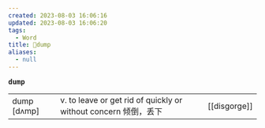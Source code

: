 ```yaml
---
created: 2023-08-03 16:06:16
updated: 2023-08-03 16:06:20
tags:
  - Word
title: 📖dump
aliases:
  - null
---
```


<pre><strong>dump</strong></pre>
|   |   |   |
|---|---|---|
|dump [dʌmp]|v. to leave or get rid of quickly or without concern 倾倒，丢下|[[disgorge]]|